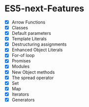 # ES5-next-Features

- [x] Arrow Functions
- [x] Classes
- [x] Default parameters
- [x] Template Literals
- [x] Destructuring assignments
- [x] Enhanced Object Literals
- [x] For-of loop
- [x] Promises
- [x] Modules
- [x] New Object methods
- [x] The spread operator
- [x] Set
- [x] Map
- [x] Iterators
- [x] Generators
